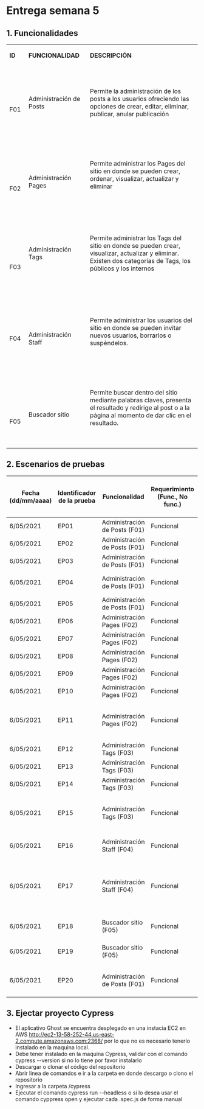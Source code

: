# Entrega semana 5

<h2> 1. Funcionalidades </h2>

<table style="font-weight: 400;" data-tablestyle="MsoTableGrid" data-tablelook="1696">
<tbody>
<tr>
<td data-celllook="65536">
<p><strong><span data-contrast="none">ID</span></strong><span data-ccp-props="{&quot;201341983&quot;:0,&quot;335551550&quot;:2,&quot;335551620&quot;:2,&quot;335559740&quot;:259}">&nbsp;</span></p>
</td>
<td data-celllook="65536">
<p><strong><span data-contrast="none">FUNCIONALIDAD</span></strong><span data-ccp-props="{&quot;201341983&quot;:0,&quot;335551550&quot;:2,&quot;335551620&quot;:2,&quot;335559740&quot;:259}">&nbsp;</span></p>
</td>
<td data-celllook="65536">
<p><strong><span data-contrast="none">DESCRIPCI&Oacute;N</span></strong><span data-ccp-props="{&quot;201341983&quot;:0,&quot;335551550&quot;:2,&quot;335551620&quot;:2,&quot;335559740&quot;:259}">&nbsp;</span></p>
</td>
</tr>
<tr>
<td data-celllook="0">
<p><span data-ccp-props="{&quot;201341983&quot;:0,&quot;335551550&quot;:2,&quot;335551620&quot;:2,&quot;335559740&quot;:259}">&nbsp;</span></p>
<p><span data-contrast="none">F0</span><span data-contrast="none">1</span><span data-ccp-props="{&quot;201341983&quot;:0,&quot;335551550&quot;:2,&quot;335551620&quot;:2,&quot;335559740&quot;:259}">&nbsp;</span></p>
</td>
<td data-celllook="0">
<p><span data-ccp-props="{&quot;201341983&quot;:0,&quot;335551550&quot;:2,&quot;335551620&quot;:2,&quot;335559740&quot;:259}">&nbsp;</span></p>
<p><span data-contrast="none">Administraci&oacute;n de Posts</span><span data-ccp-props="{&quot;201341983&quot;:0,&quot;335551550&quot;:2,&quot;335551620&quot;:2,&quot;335559740&quot;:259}">&nbsp;</span></p>
<p><span data-ccp-props="{&quot;201341983&quot;:0,&quot;335551550&quot;:2,&quot;335551620&quot;:2,&quot;335559740&quot;:259}">&nbsp;</span></p>
</td>
<td data-celllook="0">
<p><span data-ccp-props="{&quot;201341983&quot;:0,&quot;335551550&quot;:2,&quot;335551620&quot;:2,&quot;335559740&quot;:259}">&nbsp;</span></p>
<p><span data-contrast="none">Permite la administración de los posts a los usuarios  ofreciendo las opciones de crear, editar, eliminar, publicar, anular publicación </span><span data-ccp-props="{&quot;201341983&quot;:0,&quot;335551550&quot;:6,&quot;335551620&quot;:6,&quot;335559740&quot;:259}">&nbsp;</span></p>
<p><span data-ccp-props="{&quot;201341983&quot;:0,&quot;335551550&quot;:2,&quot;335551620&quot;:2,&quot;335559740&quot;:259}">&nbsp;</span></p>
</td>
</tr>
<tr>
<td data-celllook="0">
<p><span data-ccp-props="{&quot;201341983&quot;:0,&quot;335551550&quot;:2,&quot;335551620&quot;:2,&quot;335559740&quot;:259}">&nbsp;</span></p>
<p><span data-ccp-props="{&quot;201341983&quot;:0,&quot;335551550&quot;:2,&quot;335551620&quot;:2,&quot;335559740&quot;:259}">&nbsp;</span></p>
<p><span data-contrast="none">F0</span><span data-contrast="none">2</span><span data-ccp-props="{&quot;201341983&quot;:0,&quot;335551550&quot;:2,&quot;335551620&quot;:2,&quot;335559740&quot;:259}">&nbsp;</span></p>
</td>
<td data-celllook="0">
<p><span data-ccp-props="{&quot;201341983&quot;:0,&quot;335551550&quot;:2,&quot;335551620&quot;:2,&quot;335559740&quot;:259}">&nbsp;</span></p>
<p><span data-ccp-props="{&quot;201341983&quot;:0,&quot;335551550&quot;:2,&quot;335551620&quot;:2,&quot;335559740&quot;:259}">&nbsp;</span></p>
<p><span data-contrast="none">Administraci&oacute;n Pages</span><span data-ccp-props="{&quot;201341983&quot;:0,&quot;335551550&quot;:2,&quot;335551620&quot;:2,&quot;335559740&quot;:259}">&nbsp;</span></p>
<p><span data-ccp-props="{&quot;201341983&quot;:0,&quot;335551550&quot;:2,&quot;335551620&quot;:2,&quot;335559740&quot;:259}">&nbsp;</span></p>
</td>
<td data-celllook="0">
<p><span data-ccp-props="{&quot;201341983&quot;:0,&quot;335551550&quot;:2,&quot;335551620&quot;:2,&quot;335559740&quot;:259}">&nbsp;</span></p>
<p><span data-contrast="none">Permite administrar los Pages del sitio en donde se pueden crear, ordenar, visualizar, actualizar y eliminar</span><span data-ccp-props="{&quot;201341983&quot;:0,&quot;335551550&quot;:6,&quot;335551620&quot;:6,&quot;335559740&quot;:259}">&nbsp;</span></p>
<p><span data-ccp-props="{&quot;201341983&quot;:0,&quot;335551550&quot;:2,&quot;335551620&quot;:2,&quot;335559740&quot;:259}">&nbsp;</span></p>
</td>
</tr>
<tr>
<td data-celllook="0">
<p><span data-ccp-props="{&quot;201341983&quot;:0,&quot;335551550&quot;:2,&quot;335551620&quot;:2,&quot;335559740&quot;:259}">&nbsp;</span></p>
<p><span data-ccp-props="{&quot;201341983&quot;:0,&quot;335551550&quot;:2,&quot;335551620&quot;:2,&quot;335559740&quot;:259}">&nbsp;</span></p>
<p><span data-contrast="none">F0</span><span data-contrast="none">3</span><span data-ccp-props="{&quot;201341983&quot;:0,&quot;335551550&quot;:2,&quot;335551620&quot;:2,&quot;335559740&quot;:259}">&nbsp;</span></p>
</td>
<td data-celllook="0">
<p><span data-ccp-props="{&quot;201341983&quot;:0,&quot;335551550&quot;:2,&quot;335551620&quot;:2,&quot;335559740&quot;:259}">&nbsp;</span></p>
<p><span data-ccp-props="{&quot;201341983&quot;:0,&quot;335551550&quot;:2,&quot;335551620&quot;:2,&quot;335559740&quot;:259}">&nbsp;</span></p>
<p><span data-contrast="none">Administraci&oacute;n Tags</span><span data-ccp-props="{&quot;201341983&quot;:0,&quot;335551550&quot;:2,&quot;335551620&quot;:2,&quot;335559740&quot;:259}">&nbsp;</span></p>
<p><span data-ccp-props="{&quot;201341983&quot;:0,&quot;335551550&quot;:2,&quot;335551620&quot;:2,&quot;335559740&quot;:259}">&nbsp;</span></p>
<p><span data-ccp-props="{&quot;201341983&quot;:0,&quot;335551550&quot;:2,&quot;335551620&quot;:2,&quot;335559740&quot;:259}">&nbsp;</span></p>
</td>
<td data-celllook="0">
<p><span data-ccp-props="{&quot;201341983&quot;:0,&quot;335551550&quot;:2,&quot;335551620&quot;:2,&quot;335559740&quot;:259}">&nbsp;</span></p>
<p><span data-contrast="none">Permite administrar los Tags del sitio en donde se pueden crear, visualizar, actualizar y eliminar. Existen dos categor&iacute;as de Tags, los p&uacute;blicos y los internos</span><span data-ccp-props="{&quot;201341983&quot;:0,&quot;335551550&quot;:6,&quot;335551620&quot;:6,&quot;335559740&quot;:259}">&nbsp;</span></p>
<p><span data-ccp-props="{&quot;201341983&quot;:0,&quot;335551550&quot;:2,&quot;335551620&quot;:2,&quot;335559740&quot;:259}">&nbsp;</span></p>
</td>
</tr>
<tr>
<td data-celllook="0">
<p><span data-ccp-props="{&quot;201341983&quot;:0,&quot;335551550&quot;:2,&quot;335551620&quot;:2,&quot;335559740&quot;:259}">&nbsp;</span></p>
<p><span data-ccp-props="{&quot;201341983&quot;:0,&quot;335551550&quot;:2,&quot;335551620&quot;:2,&quot;335559740&quot;:259}">&nbsp;</span></p>
<p><span data-contrast="none">F0</span><span data-contrast="none">4</span><span data-ccp-props="{&quot;201341983&quot;:0,&quot;335551550&quot;:2,&quot;335551620&quot;:2,&quot;335559740&quot;:259}">&nbsp;</span></p>
<p><span data-ccp-props="{&quot;201341983&quot;:0,&quot;335551550&quot;:2,&quot;335551620&quot;:2,&quot;335559740&quot;:259}">&nbsp;</span></p>
</td>
<td data-celllook="0">
<p><span data-ccp-props="{&quot;201341983&quot;:0,&quot;335551550&quot;:2,&quot;335551620&quot;:2,&quot;335559740&quot;:259}">&nbsp;</span></p>
<p><span data-ccp-props="{&quot;201341983&quot;:0,&quot;335551550&quot;:2,&quot;335551620&quot;:2,&quot;335559740&quot;:259}">&nbsp;</span></p>
<p><span data-contrast="none">Administraci&oacute;n Staff</span><span data-ccp-props="{&quot;201341983&quot;:0,&quot;335551550&quot;:2,&quot;335551620&quot;:2,&quot;335559740&quot;:259}">&nbsp;</span></p>
<p><span data-ccp-props="{&quot;201341983&quot;:0,&quot;335551550&quot;:2,&quot;335551620&quot;:2,&quot;335559740&quot;:259}">&nbsp;</span></p>
</td>
<td data-celllook="0">
<p><span data-ccp-props="{&quot;201341983&quot;:0,&quot;335551550&quot;:2,&quot;335551620&quot;:2,&quot;335559740&quot;:259}">&nbsp;</span></p>
<p><span data-contrast="none">Permite administrar los usuarios del sitio en donde se pueden invitar nuevos usuarios, borrarlos o susp&eacute;ndelos.</span><span data-contrast="none">&nbsp;</span><span data-ccp-props="{&quot;201341983&quot;:0,&quot;335551550&quot;:6,&quot;335551620&quot;:6,&quot;335559740&quot;:259}">&nbsp;</span></p>
<p><span data-ccp-props="{&quot;201341983&quot;:0,&quot;335551550&quot;:6,&quot;335551620&quot;:6,&quot;335559740&quot;:259}">&nbsp;</span></p>
</td>
</tr>
<tr>
<td data-celllook="0">
<p><span data-ccp-props="{&quot;201341983&quot;:0,&quot;335551550&quot;:2,&quot;335551620&quot;:2,&quot;335559740&quot;:259}">&nbsp;</span></p>
<p><span data-ccp-props="{&quot;201341983&quot;:0,&quot;335551550&quot;:2,&quot;335551620&quot;:2,&quot;335559740&quot;:259}">&nbsp;</span></p>
<p><span data-contrast="none">F0</span><span data-contrast="none">5</span><span data-ccp-props="{&quot;201341983&quot;:0,&quot;335551550&quot;:2,&quot;335551620&quot;:2,&quot;335559740&quot;:259}">&nbsp;</span></p>
</td>
<td data-celllook="0">
<p><span data-ccp-props="{&quot;201341983&quot;:0,&quot;335551550&quot;:2,&quot;335551620&quot;:2,&quot;335559740&quot;:259}">&nbsp;</span></p>
<p><span data-ccp-props="{&quot;201341983&quot;:0,&quot;335551550&quot;:2,&quot;335551620&quot;:2,&quot;335559740&quot;:259}">&nbsp;</span></p>
<p><span data-contrast="none">Buscador sitio</span><span data-ccp-props="{&quot;201341983&quot;:0,&quot;335551550&quot;:2,&quot;335551620&quot;:2,&quot;335559740&quot;:259}">&nbsp;</span></p>
<p><span data-ccp-props="{&quot;201341983&quot;:0,&quot;335551550&quot;:2,&quot;335551620&quot;:2,&quot;335559740&quot;:259}">&nbsp;</span></p>
</td>
<td data-celllook="0">
<p><span data-ccp-props="{&quot;201341983&quot;:0,&quot;335551550&quot;:2,&quot;335551620&quot;:2,&quot;335559740&quot;:259}">&nbsp;</span></p>
<p><span data-contrast="none">Permite buscar dentro del sitio mediante palabras claves, presenta el resultado y redirige al post o a la p&aacute;gina al momento de dar clic en el resultado.</span><span data-ccp-props="{&quot;201341983&quot;:0,&quot;335551550&quot;:6,&quot;335551620&quot;:6,&quot;335559740&quot;:259}">&nbsp;</span></p>
<p><span data-ccp-props="{&quot;201341983&quot;:0,&quot;335551550&quot;:6,&quot;335551620&quot;:6,&quot;335559740&quot;:259}">&nbsp;</span></p>
</td>
</tr>
</tbody>
</table>


<h2> 2. Escenarios de pruebas </h2>


<table class="tableizer-table">
<thead>
 <tr class="tableizer-firstrow"><th>Fecha (dd/mm/aaaa) </th>
 <th>Identificador de la prueba</th>
 <th>Funcionalidad</th>
 <th>Requerimiento (Func., No func.)</th>
 <th>Tipo de escenario (Positivo, Negativo, Mix)</th>
 <th>Nombre del escenario</th>
  </tr>
  
  </thead><tbody>
 
 <tr><td>6/05/2021</td><td>EP01</td><td>Administración de Posts (F01)</td><td>Funcional</td><td>Positivo</td><td>Crear un nuevo post</td></tr>
 <tr><td>6/05/2021</td><td>EP02</td><td>Administración de Posts (F01)</td><td>Funcional</td><td>Positivo</td><td>Editar Post</td></tr>
 <tr><td>6/05/2021</td><td>EP03</td><td>Administración de Posts (F01)</td><td>Funcional</td><td>Positivo</td><td>Eliminar Post</td></tr>
 <tr><td>6/05/2021</td><td>EP04</td><td>Administración de Posts (F01)</td><td>Funcional</td><td>Positivo</td><td>Anular la publicación post</td></tr>
 <tr><td>6/05/2021</td><td>EP05</td><td>Administración de Posts (F01)</td><td>Funcional</td><td>Positivo</td><td>Publicar post</td></tr>
 <tr><td>6/05/2021</td><td>EP06</td><td>Administración Pages (F02)</td><td>Funcional</td><td>Positivo</td><td>Crear Page</td></tr>
 <tr><td>6/05/2021</td><td>EP07</td><td>Administración Pages (F02)</td><td>Funcional</td><td>Positivo</td><td>Editar Page</td></tr>
 <tr><td>6/05/2021</td><td>EP08</td><td>Administración Pages (F02)</td><td>Funcional</td><td>Positivo</td><td>Eliminar page</td></tr>
 <tr><td>6/05/2021</td><td>EP09</td><td>Administración Pages (F02)</td><td>Funcional</td><td>Positivo</td><td>Publicar page</td></tr>
 <tr><td>6/05/2021</td><td>EP10</td><td>Administración Pages (F02)</td><td>Funcional</td><td>Positivo</td><td>Despublicar page</td></tr>
 <tr><td>6/05/2021</td><td>EP11</td><td>Administración Pages (F02)</td><td>Funcional</td><td>Negativo</td><td>Crear una nueva pagina con emojis en el titulo</td></tr>
 <tr><td>6/05/2021</td><td>EP12</td><td>Administración Tags (F03)</td><td>Funcional</td><td>Positivo</td><td>Crear Tag</td></tr>
 <tr><td>6/05/2021</td><td>EP13</td><td>Administración Tags (F03)</td><td>Funcional</td><td>Positivo</td><td>Editar Tag </td></tr>
 <tr><td>6/05/2021</td><td>EP14</td><td>Administración Tags (F03)</td><td>Funcional</td><td>Positivo</td><td>Eliminar Tag</td></tr>
 <tr><td>6/05/2021</td><td>EP15</td><td>Administración Tags (F03)</td><td>Funcional</td><td>Negativo</td><td>Añadir un tag de prueba con texto y emojis</td></tr>
 <tr><td>6/05/2021</td><td>EP16</td><td>Administración Staff (F04)</td><td>Funcional</td><td>Negativo</td><td>Dejar vacio nombre y correo</td></tr>
 <tr><td>6/05/2021</td><td>EP17</td><td>Administración Staff (F04)</td><td>Funcional</td><td>Negativo</td><td>Validar un miembro nuevo con correo malformado del lado del cliente</td></tr>
 <tr><td>6/05/2021</td><td>EP18</td><td>Buscador sitio (F05)</td><td>Funcional</td><td>Positivo</td><td>Buscar un post en el sitio</td></tr>
 <tr><td>6/05/2021</td><td>EP19</td><td>Buscador sitio (F05)</td><td>Funcional</td><td>Positivo</td><td>Buscar un usuario en el sitio</td></tr>
 <tr><td>6/05/2021</td><td>EP20</td><td>Administración de Posts (F01)</td><td>Funcional</td><td>Negativo</td><td>Crear un nuevo post con emojis en el titulo</td></tr>
</tbody></table>


<h2> 3. Ejectar proyecto Cypress </h2>

* El aplicativo Ghost se encuentra desplegado en una instacia EC2 en AWS http://ec2-13-58-252-44.us-east-2.compute.amazonaws.com:2368/ por lo que no es necesario tenerlo instalado en la maquina local.
* Debe tener instalado en la maquina Cypress, validar con el comando cypress --version si no lo tiene por favor instalarlo
* Descargar o clonar el código del repositorio 
* Abrir linea de comandos e ir a la carpeta en donde descargo o clono el repositorio
* Ingresar a la carpeta /cypress
* Ejecutar el comando cypress run --headless o si lo desea usar el comando cyppress open y ejecutar cada .spec.js de forma manual  




